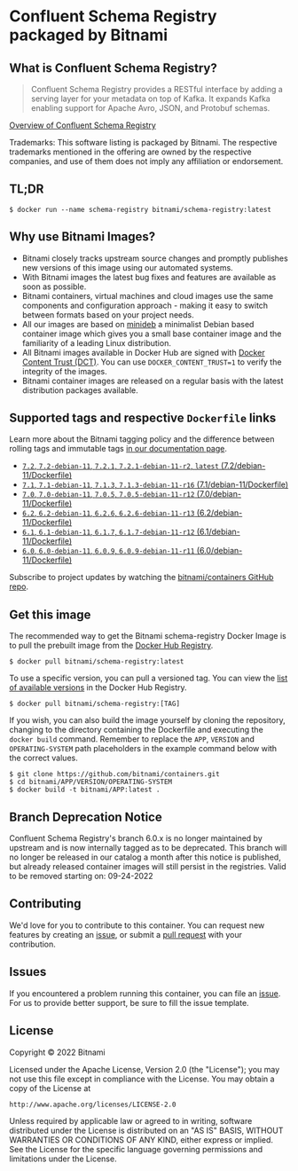 # Confluent Schema Registry packaged by Bitnami

## What is Confluent Schema Registry?

> Confluent Schema Registry provides a RESTful interface by adding a serving layer for your metadata on top of Kafka. It expands Kafka enabling support for Apache Avro, JSON, and Protobuf schemas.

[Overview of Confluent Schema Registry](https://www.confluent.io)

Trademarks: This software listing is packaged by Bitnami. The respective trademarks mentioned in the offering are owned by the respective companies, and use of them does not imply any affiliation or endorsement.

## TL;DR

```console
$ docker run --name schema-registry bitnami/schema-registry:latest
```

## Why use Bitnami Images?

* Bitnami closely tracks upstream source changes and promptly publishes new versions of this image using our automated systems.
* With Bitnami images the latest bug fixes and features are available as soon as possible.
* Bitnami containers, virtual machines and cloud images use the same components and configuration approach - making it easy to switch between formats based on your project needs.
* All our images are based on [minideb](https://github.com/bitnami/minideb) a minimalist Debian based container image which gives you a small base container image and the familiarity of a leading Linux distribution.
* All Bitnami images available in Docker Hub are signed with [Docker Content Trust (DCT)](https://docs.docker.com/engine/security/trust/content_trust/). You can use `DOCKER_CONTENT_TRUST=1` to verify the integrity of the images.
* Bitnami container images are released on a regular basis with the latest distribution packages available.

## Supported tags and respective `Dockerfile` links

Learn more about the Bitnami tagging policy and the difference between rolling tags and immutable tags [in our documentation page](https://docs.bitnami.com/tutorials/understand-rolling-tags-containers/).


* [`7.2`, `7.2-debian-11`, `7.2.1`, `7.2.1-debian-11-r2`, `latest` (7.2/debian-11/Dockerfile)](https://github.com/bitnami/containers/blob/main/bitnami/schema-registry/7.2/debian-11/Dockerfile)
* [`7.1`, `7.1-debian-11`, `7.1.3`, `7.1.3-debian-11-r16` (7.1/debian-11/Dockerfile)](https://github.com/bitnami/containers/blob/main/bitnami/schema-registry/7.1/debian-11/Dockerfile)
* [`7.0`, `7.0-debian-11`, `7.0.5`, `7.0.5-debian-11-r12` (7.0/debian-11/Dockerfile)](https://github.com/bitnami/containers/blob/main/bitnami/schema-registry/7.0/debian-11/Dockerfile)
* [`6.2`, `6.2-debian-11`, `6.2.6`, `6.2.6-debian-11-r13` (6.2/debian-11/Dockerfile)](https://github.com/bitnami/containers/blob/main/bitnami/schema-registry/6.2/debian-11/Dockerfile)
* [`6.1`, `6.1-debian-11`, `6.1.7`, `6.1.7-debian-11-r12` (6.1/debian-11/Dockerfile)](https://github.com/bitnami/containers/blob/main/bitnami/schema-registry/6.1/debian-11/Dockerfile)
* [`6.0`, `6.0-debian-11`, `6.0.9`, `6.0.9-debian-11-r11` (6.0/debian-11/Dockerfile)](https://github.com/bitnami/containers/blob/main/bitnami/schema-registry/6.0/debian-11/Dockerfile)

Subscribe to project updates by watching the [bitnami/containers GitHub repo](https://github.com/bitnami/containers).

## Get this image

The recommended way to get the Bitnami schema-registry Docker Image is to pull the prebuilt image from the [Docker Hub Registry](https://hub.docker.com/r/bitnami/schema-registry).

```console
$ docker pull bitnami/schema-registry:latest
```

To use a specific version, you can pull a versioned tag. You can view the [list of available versions](https://hub.docker.com/r/bitnami/schema-registry/tags/) in the Docker Hub Registry.

```console
$ docker pull bitnami/schema-registry:[TAG]
```

If you wish, you can also build the image yourself by cloning the repository, changing to the directory containing the Dockerfile and executing the `docker build` command. Remember to replace the `APP`, `VERSION` and `OPERATING-SYSTEM` path placeholders in the example command below with the correct values.

```console
$ git clone https://github.com/bitnami/containers.git
$ cd bitnami/APP/VERSION/OPERATING-SYSTEM
$ docker build -t bitnami/APP:latest .
```

## Branch Deprecation Notice

Confluent Schema Registry's branch 6.0.x is no longer maintained by upstream and is now internally tagged as to be deprecated. This branch will no longer be released in our catalog a month after this notice is published, but already released container images will still persist in the registries. Valid to be removed starting on: 09-24-2022

## Contributing

We'd love for you to contribute to this container. You can request new features by creating an [issue](https://github.com/bitnami/containers/issues), or submit a [pull request](https://github.com/bitnami/containers/pulls) with your contribution.

## Issues

If you encountered a problem running this container, you can file an [issue](https://github.com/bitnami/containers/issues/new/choose). For us to provide better support, be sure to fill the issue template.

## License

Copyright &copy; 2022 Bitnami

Licensed under the Apache License, Version 2.0 (the "License");
you may not use this file except in compliance with the License.
You may obtain a copy of the License at

    http://www.apache.org/licenses/LICENSE-2.0

Unless required by applicable law or agreed to in writing, software
distributed under the License is distributed on an "AS IS" BASIS,
WITHOUT WARRANTIES OR CONDITIONS OF ANY KIND, either express or implied.
See the License for the specific language governing permissions and
limitations under the License.
